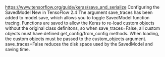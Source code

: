 https://www.tensorflow.org/guide/keras/save_and_serialize
Configuring the SavedModel
New in TensoFlow 2.4 The argument save_traces has been added to model.save, which allows you to toggle SavedModel function tracing. Functions are saved to allow the Keras to re-load custom objects without the original class definitons, so when save_traces=False, all custom objects must have defined get_config/from_config methods. When loading, the custom objects must be passed to the custom_objects argument. save_traces=False reduces the disk space used by the SavedModel and saving time.